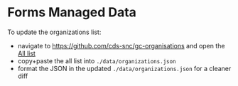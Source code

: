 # Forms Managed Data

To update the organizations list:

- navigate to https://github.com/cds-snc/gc-organisations and open the [All list](https://github.com/cds-snc/gc-organisations/blob/main/data/all.json)
- copy+paste the all list into `./data/organizations.json`
- format the JSON in the updated `./data/organizations.json` for a cleaner diff
